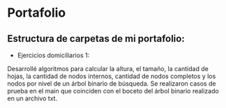 # Portafolio

## Estructura de carpetas de mi portafolio:

* Ejercicios domiciliarios 1:

Desarrollé algoritmos para calcular la altura, el tamaño, la cantidad de hojas, la cantidad de nodos internos, cantidad de nodos completos y los nodos por nivel de un árbol binario de búsqueda.
Se realizaron casos de prueba en el main que coinciden con el boceto del árbol binario realizado en un archivo txt.


